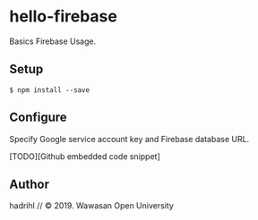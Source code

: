 hello-firebase
==============
Basics Firebase Usage. 

## Setup

```
$ npm install --save
```

## Configure

Specify Google service account key and Firebase database URL. 

[TODO][Github embedded code snippet]

## Author

hadrihl // &copy; 2019. Wawasan Open University